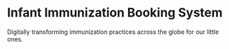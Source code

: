 # Infant Immunization Booking System

Digitally transforming immunization practices across the globe for our little ones.
